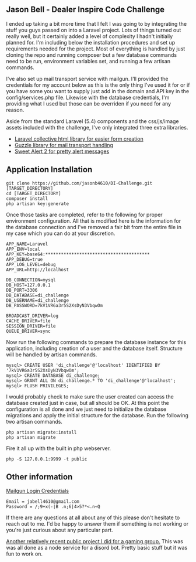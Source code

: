 ## Jason Bell - Dealer Inspire Code Challenge

I ended up taking a bit more time that I felt I was going to by integrating the stuff you guys passed on into a Laravel project. Lots of things turned out really well, but it certainly added a level of complexity I hadn't initially planned for. I'm including below the installation procedures and set up requirements needed for the project. Most of everything is handled by just cloning the repo and running composer but a few database commands need to be run, environment variables set, and running a few artisan commands.

I've also set up mail transport service with mailgun. I'll provided the credentials for my account below as this is the only thing I've used it for or if you have some you want to supply just add in the domain and API key in the config/services.php file. Likewise with the database credentials, I'm providing what I used but those can be overriden if you need for any reason.

Aside from the standard Laravel (5.4) components and the css/js/image assets included with the challenge, I've only integrated three extra libraries.
- [Laravel collective html library for easier form creation](https://github.com/LaravelCollective/html)
- [Guzzle library for mail transport handling](https://github.com/guzzle/guzzle)
- [Sweet Alert 2 for pretty alert messages](https://limonte.github.io/sweetalert2/)


## Application Installation

```
git clone https://github.com/jasonb4610/DI-Challenge.git [TARGET_DIRECTORY]
cd [TARGET_DIRECTORY]
composer install
php artisan key:generate
```

Once those tasks are completed, refer to the following for proper environment configuration. All that is modified here is the information for the database connection and I've removed a fair bit from the entire file in my case which you can do at your discretion.

```
APP_NAME=Laravel
APP_ENV=local
APP_KEY=base64:****************************************
APP_DEBUG=true
APP_LOG_LEVEL=debug
APP_URL=http://localhost

DB_CONNECTION=mysql
DB_HOST=127.0.0.1
DB_PORT=3306
DB_DATABASE=di_challenge
DB_USERNAME=di_challenge
DB_PASSWORD=7kV1VR6a3r5S2XsDyN3VbqwOm

BROADCAST_DRIVER=log
CACHE_DRIVER=file
SESSION_DRIVER=file
QUEUE_DRIVER=sync
```

Now run the following commands to prepare the database instance for this application, including creation of a user and the database itself. Structure will be handled by artisan commands.

```
mysql> CREATE USER 'di_challenge'@'localhost' IDENTIFIED BY '7kV1VR6a3r5S2XsDyN3VbqwOm';
mysql> CREATE DATABASE di_challenge;
mysql> GRANT ALL ON di_challenge.* TO 'di_challenge'@'localhost';
mysql> FLUSH PRIVILEGES;
```

I would probably check to make sure the user created can access the database created just in case, but all should be OK.
At this point the configuration is all done and we just need to initialize the database migrations and apply the initial structure for the database. Run the following two artisan commands.

```
php artisan migrate:install
php artisan migrate
```

Fire it all up with the built in php webserver.

```
php -S 127.0.0.1:9999 -t public
```

## Other information

[Mailgun Login Credentials](https://app.mailgun.com/sessions/new)
```
Email = jabell4610@gmail.com
Password = /;9+x(-|B .n;6|4>5?*<.n~Q
```

If there are any questions at all about any of this please don't hesitate to reach out to me. I'd be happy to answer them if something is not working or you're just curious about any particular part.

[Another relatively recent public project I did for a gaming group.](https://github.com/jasonb4610/Keystonebot) This was was all done as a node service for a disord bot. Pretty basic stuff but it was fun to work on.

